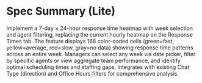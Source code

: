 # Spec Summary (Lite)

Implement a 7-day × 24-hour response time heatmap with week selection and agent filtering, replacing the current hourly heatmap on the Response Times tab. The feature displays 168 color-coded cells (green=fast, yellow=average, red=slow, gray=no data) showing response time patterns across an entire week. Managers can select any week via date picker, filter by specific agents or view aggregate team performance, and identify optimal scheduling times and staffing gaps. Integrates with existing Chat Type (direction) and Office Hours filters for comprehensive analysis.
